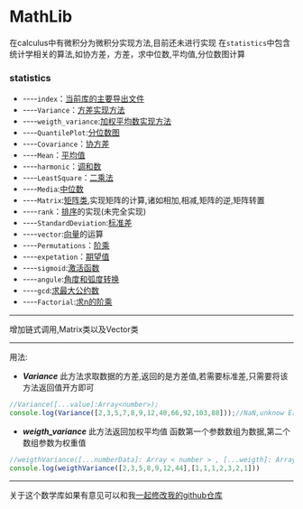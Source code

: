 # MathLib
在calculus中有微积分为微积分实现方法,目前还未进行实现 在`statistics`中包含统计学相关的算法,如协方差，方差，求中位数,平均值,分位数图计算
### statistics
- ----`index`：[当前库的主要导出文件](statistics/index.ts)
- ----`Variance`：[方差实现方法](statistics/Variance.ts)
- ----`weigth_variance`:[加权平均数实现方法](statistics/weigth_variance.ts)
- ----`QuantilePlot`:[分位数图](statistics/QuantilePlot.ts)
- ----`Covariance`：[协方差](statistics/Covariance.ts)
- ----`Mean`：[平均值](statistics/Mean.ts)
- ----`harmonic`：[调和数](statistics/harmonic.ts)
- ----`LeastSquare`：[二乘法](statistics/LeastSquare.ts)
- ----`Media`:[中位数](statistics/Median.ts)
- ----`Matrix`:[矩阵类](statistics/Matrix.ts),实现矩阵的计算,诸如相加,相减,矩阵的逆,矩阵转置
- ----`rank`：[排序](statistics/rank.ts)的实现(未完全实现)
- ----`StandardDeviation`:[标准差](statistics/Standard_Deviation.ts)
- ----`vector`:[向量](statistics/vector.ts)的运算
- ----`Permutations`：[阶乘](statistics/Permutations.ts)
- ----`expetation`：[期望值](expetation.ts)
- ----`sigmoid`:[激活函数](statistics/sigmoid.ts)
- ----`angule`:[角度和弧度转换](statistics/angule.ts)
- ----`gcd`:[求最大公约数](statistics/gcd.ts)
- ----`Factorial`:[求n的阶乘](statistics/Factorial.ts)

---
增加链式调用,Matrix类以及Vector类

----
用法:
* ***Variance***
此方法求取数据的方差,返回的是方差值,若需要标准差,只需要将该方法返回值开方即可
```js
//Variance([...value]:Array<number>);
console.log(Variance([2,3,5,7,8,9,12,40,66,92,103,88]));//NaN,unknow Error
```
* ***weigth_variance***
此方法返回加权平均值
函数第一个参数数组为数据,第二个数组参数为权重值
```js
//weigthVariance([...numberData]: Array < number > , [...weigth]: Array < number > )
console.log(weigthVariance([2,3,5,8,9,12,44],[1,1,1,2,3,2,1]))
```

---
关于这个数学库如果有意见可以和我[一起修改我的github仓库](https://github.com/jingyuexing/MathLib)
